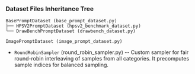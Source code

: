 ### Dataset Files Inheritance Tree

```
BasePromptDataset (base_prompt_dataset.py)
├── HPSV2PromptDataset (hpsv2_benchmark_dataset.py)
└── DrawBenchPromptDataset (drawbench_dataset.py)

ImagePromptDataset (image_prompt_dataset.py)
```

- `RoundRobinSampler` (round_robin_sampler.py) -- Custom sampler for fair round-robin interleaving of samples from all categories. It precomputes sample indices for balanced sampling.